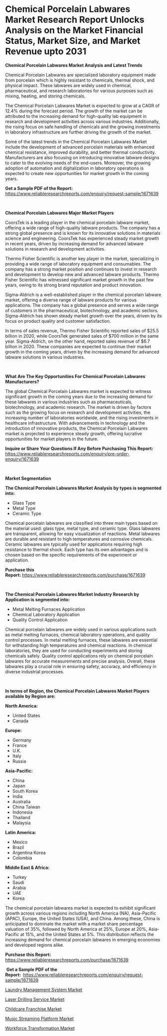 <p><h1>Chemical Porcelain Labwares Market Research Report Unlocks Analysis on the Market Financial Status, Market Size, and Market Revenue upto 2031</h1></p><p><strong>Chemical Porcelain Labwares Market Analysis and Latest Trends</strong></p>
<p><p>Chemical Porcelain Labwares are specialized laboratory equipment made from porcelain which is highly resistant to chemicals, thermal shock, and physical impact. These labwares are widely used in chemical, pharmaceutical, and research laboratories for various purposes such as mixing, heating, and storing chemicals.</p><p>The Chemical Porcelain Labwares Market is expected to grow at a CAGR of 12.4% during the forecast period. The growth of the market can be attributed to the increasing demand for high-quality lab equipment in research and development activities across various industries. Additionally, the rising focus on safe handling of chemicals and the growing investments in laboratory infrastructure are further driving the growth of the market.</p><p>Some of the latest trends in the Chemical Porcelain Labwares Market include the development of advanced porcelain materials with enhanced chemical resistance, improved durability, and better thermal conductivity. Manufacturers are also focusing on introducing innovative labware designs to cater to the evolving needs of the end-users. Moreover, the growing adoption of automation and digitalization in laboratory operations is expected to create new opportunities for market growth in the coming years.</p></p>
<p><strong>Get a Sample PDF of the Report:&nbsp;</strong> <a href="https://www.reliableresearchreports.com/enquiry/request-sample/1671639">https://www.reliableresearchreports.com/enquiry/request-sample/1671639</a></p>
<p>&nbsp;</p>
<p><strong>Chemical Porcelain Labwares Major Market Players</strong></p>
<p><p>CoorsTek is a leading player in the chemical porcelain labware market, offering a wide range of high-quality labware products. The company has a strong global presence and is known for its innovative solutions in materials science and engineering. CoorsTek has experienced steady market growth in recent years, driven by increasing demand for advanced labware solutions in research and development activities.</p><p>Thermo Fisher Scientific is another key player in the market, specializing in providing a wide range of laboratory equipment and consumables. The company has a strong market position and continues to invest in research and development to develop new and advanced labware products. Thermo Fisher Scientific has witnessed significant market growth in the past few years, owing to its strong brand reputation and product innovation.</p><p>Sigma-Aldrich is a well-established player in the chemical porcelain labware market, offering a diverse range of labware products for various applications. The company has a global presence and serves a wide range of customers in the pharmaceutical, biotechnology, and academic sectors. Sigma-Aldrich has shown steady market growth over the years, driven by its focus on product quality and customer satisfaction.</p><p>In terms of sales revenue, Thermo Fisher Scientific reported sales of $25.5 billion in 2020, while CoorsTek generated sales of $700 million in the same year. Sigma-Aldrich, on the other hand, reported sales revenue of $6.7 billion in 2020. These companies are expected to continue their market growth in the coming years, driven by the increasing demand for advanced labware solutions in various industries.</p></p>
<p>&nbsp;</p>
<p><strong>What Are The Key Opportunities For Chemical Porcelain Labwares Manufacturers?</strong></p>
<p><p>The global Chemical Porcelain Labwares market is expected to witness significant growth in the coming years due to the increasing demand for these labwares in various industries such as pharmaceuticals, biotechnology, and academic research. The market is driven by factors such as the growing focus on research and development activities, the increasing number of laboratories worldwide, and the rising investments in healthcare infrastructure. With advancements in technology and the introduction of innovative products, the Chemical Porcelain Labwares market is projected to experience steady growth, offering lucrative opportunities for market players in the future.</p></p>
<p><strong>Inquire or Share Your Questions If Any Before Purchasing This Report:</strong> <a href="https://www.reliableresearchreports.com/enquiry/pre-order-enquiry/1671639">https://www.reliableresearchreports.com/enquiry/pre-order-enquiry/1671639</a></p>
<p>&nbsp;</p>
<p><strong>Market Segmentation</strong></p>
<p><strong>The Chemical Porcelain Labwares Market Analysis by types is segmented into:</strong></p>
<p><ul><li>Glass Type</li><li>Metal Type</li><li>Ceramic Type</li></ul></p>
<p><p>Chemical porcelain labwares are classified into three main types based on the material used: glass type, metal type, and ceramic type. Glass labwares are transparent, allowing for easy visualization of reactions. Metal labwares are durable and resistant to high temperatures and corrosive chemicals. Ceramic labwares are typically used for applications requiring high resistance to thermal shock. Each type has its own advantages and is chosen based on the specific requirements of the experiment or application.</p></p>
<p><strong>Purchase this Report:&nbsp;</strong><a href="https://www.reliableresearchreports.com/purchase/1671639">https://www.reliableresearchreports.com/purchase/1671639</a></p>
<p>&nbsp;</p>
<p><strong>The Chemical Porcelain Labwares Market Industry Research by Application is segmented into:</strong></p>
<p><ul><li>Metal Melting Furnaces Application</li><li>Chemical Laboratory Application</li><li>Quality Control Application</li></ul></p>
<p><p>Chemical porcelain labwares are widely used in various applications such as metal melting furnaces, chemical laboratory operations, and quality control processes. In metal melting furnaces, these labwares are essential for withstanding high temperatures and chemical reactions. In chemical laboratories, they are used for conducting experiments and storing chemicals safely. Quality control applications rely on chemical porcelain labwares for accurate measurements and precise analysis. Overall, these labwares play a crucial role in ensuring safety, accuracy, and efficiency in diverse industrial processes.</p></p>
<p>&nbsp;</p>
<p><strong>In terms of Region, the Chemical Porcelain Labwares Market Players available by Region are:</strong></p>
<p>
    <p> <strong> North America: </strong>
        <ul>
            <li>United States</li>
            <li>Canada</li>
        </ul>
        </p> 
    <p> <strong> Europe: </strong>
        <ul>
            <li>Germany</li>
            <li>France</li>
            <li>U.K.</li>
            <li>Italy</li>
            <li>Russia</li>
        </ul>
        </p> 
    <p> <strong> Asia-Pacific: </strong>
        <ul>
            <li>China</li>
            <li>Japan</li>
            <li>South Korea</li>
            <li>India</li>
            <li>Australia</li>
            <li>China Taiwan</li>
            <li>Indonesia</li>
            <li>Thailand</li>
            <li>Malaysia</li>
        </ul>
        </p> 
    <p> <strong> Latin America: </strong>
        <ul>
            <li>Mexico</li>
            <li>Brazil</li>
            <li>Argentina Korea</li>
            <li>Colombia</li>
        </ul>
        </p> 
    <p> <strong> Middle East & Africa: </strong>
        <ul>
            <li>Turkey</li>
            <li>Saudi</li>
            <li>Arabia</li>
            <li>UAE</li>
            <li>Korea</li>
        </ul>
    </p>
    </p>
<p><p>The chemical porcelain labwares market is expected to exhibit significant growth across various regions including North America (NA), Asia-Pacific (APAC), Europe, the United States (USA), and China. Among these, China is anticipated to dominate the market with a market share percentage valuation of 35%, followed by North America at 25%, Europe at 20%, Asia-Pacific at 15%, and the United States at 5%. This distribution reflects the increasing demand for chemical porcelain labwares in emerging economies and developed regions alike.</p></p>
<p><strong>Purchase this Report: </strong><a href="https://www.reliableresearchreports.com/purchase/1671639">https://www.reliableresearchreports.com/purchase/1671639</a></p>
<p>&nbsp;<strong>Get a Sample PDF of the Report:&nbsp;&nbsp;</strong><a href="https://www.reliableresearchreports.com/enquiry/request-sample/1671639">https://www.reliableresearchreports.com/enquiry/request-sample/1671639</a></p>
<p><strong></strong></p>
<p><p><a href="https://medium.com/@emilywest91/laundry-management-system-market-size-reveals-the-best-marketing-channels-in-global-industry-5dd0d8cb31d2">Laundry Management System Market</a></p><p><a href="https://medium.com/@kathyburton10/laser-drilling-service-market-size-cagr-trends-2024-2030-31b9f7257315">Laser Drilling Service Market</a></p><p><a href="https://medium.com/@anibalstamm1912/childcare-franchise-market-comprehensive-assessment-by-type-application-and-geography-f7ef1a7f7024">Childcare Franchise Market</a></p><p><a href="https://medium.com/@terrellconn/music-streaming-platform-market-comprehensive-assessment-by-type-application-and-geography-31d13ae2aa59">Music Streaming Platform Market</a></p><p><a href="https://medium.com/@brendamoreno1988/workforce-transformation-market-insight-market-trends-growth-forecasted-from-2024-to-2031-5f49ce969f94">Workforce Transformation Market</a></p></p>